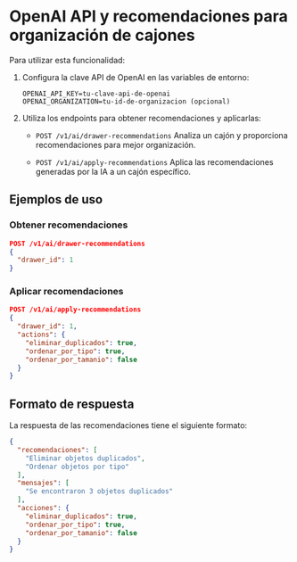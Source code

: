 # OpenAI API y recomendaciones para organización de cajones

Para utilizar esta funcionalidad:

1. Configura la clave API de OpenAI en las variables de entorno:
   ```
   OPENAI_API_KEY=tu-clave-api-de-openai
   OPENAI_ORGANIZATION=tu-id-de-organizacion (opcional)
   ```

2. Utiliza los endpoints para obtener recomendaciones y aplicarlas:

   - `POST /v1/ai/drawer-recommendations`
     Analiza un cajón y proporciona recomendaciones para mejor organización.
     
   - `POST /v1/ai/apply-recommendations`
     Aplica las recomendaciones generadas por la IA a un cajón específico.

## Ejemplos de uso

### Obtener recomendaciones

```json
POST /v1/ai/drawer-recommendations
{
  "drawer_id": 1
}
```

### Aplicar recomendaciones

```json
POST /v1/ai/apply-recommendations
{
  "drawer_id": 1,
  "actions": {
    "eliminar_duplicados": true,
    "ordenar_por_tipo": true,
    "ordenar_por_tamanio": false
  }
}
```

## Formato de respuesta

La respuesta de las recomendaciones tiene el siguiente formato:

```json
{
  "recomendaciones": [
    "Eliminar objetos duplicados",
    "Ordenar objetos por tipo"
  ],
  "mensajes": [
    "Se encontraron 3 objetos duplicados"
  ],
  "acciones": {
    "eliminar_duplicados": true,
    "ordenar_por_tipo": true,
    "ordenar_por_tamanio": false
  }
}
```
